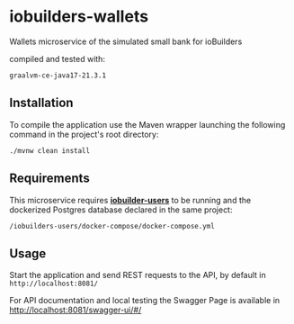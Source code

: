 # iobuilders-wallets
Wallets microservice of the simulated small bank for ioBuilders 

compiled and tested with:
``` 
graalvm-ce-java17-21.3.1 
```

## Installation
To compile the application use the Maven wrapper launching the following command in the project's root directory:
```
./mvnw clean install
```

## Requirements
This microservice requires [**iobuilder-users**](https://github.com/AngelPerz/iobuilders-users) 
to be running and the dockerized Postgres database declared in the same project:
``` 
/iobuilders-users/docker-compose/docker-compose.yml
```

## Usage
Start the application and send REST requests to the API, by default in `http://localhost:8081/`

For API documentation and local testing the Swagger Page is available in 
[http://localhost:8081/swagger-ui/#/](http://localhost:8081/swagger-ui/#/)